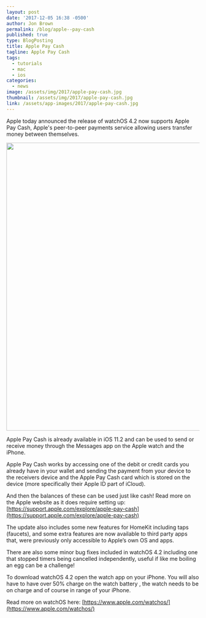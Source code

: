 ```yaml
---
layout: post
date: '2017-12-05 16:38 -0500'
author: Jon Brown
permalink: /blog/apple--pay-cash
published: true
type: BlogPosting
title: Apple Pay Cash
tagline: Apple Pay Cash
tags:
  - tutorials
  - mac
  - ios
categories:
  - news
image: /assets/img/2017/apple-pay-cash.jpg
thumbnail: /assets/img/2017/apple-pay-cash.jpg
link: /assets/app-images/2017/apple-pay-cash.jpg
---
```

Apple today announced the release of watchOS 4.2 now supports Apple Pay Cash, Apple's peer-to-peer payments service allowing users transfer money between themselves.

<img src="{{ site.site_cdn }}/assets/img/blog/2017/applepaycash/image1.png" class="img-fluid rounded m-2" width="750">

Apple Pay Cash is already available in iOS 11.2 and can be used to send or receive money through the Messages app on the Apple watch and the iPhone.

Apple Pay Cash works by accessing one of the debit or credit cards you already have in your wallet and sending the payment from your device to the receivers device and the Apple Pay Cash card which is stored on the device (more specifically their Apple ID part of iCloud).

And then the balances of these can be used just like cash! Read more on the Apple website as it does require setting up: [https://support.apple.com/explore/apple-pay-cash](https://support.apple.com/explore/apple-pay-cash)

The update also includes some new features for HomeKit including taps (faucets), and some extra features are now available to third party apps that, were previously only accessible to Apple’s own OS and apps.

There are also some minor bug fixes included in watchOS 4.2 including one that stopped timers being cancelled independently, useful if like me boiling an egg can be a challenge!

To download watchOS 4.2 open the watch app on your iPhone. You will also have to have over 50% charge on the watch battery , the watch needs to be on charge and of course in range of your iPhone.

Read more on watchOS here: [https://www.apple.com/watchos/](https://www.apple.com/watchos/)
